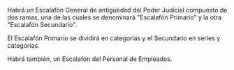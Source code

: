 Habrá un Escalafón General de antigüedad del Poder Judicial compuesto de dos ramas, una de las cuales se denominará "Escalafón Primario" y la otra "Escalafón Secundario".

El Escalafón Primario se dividirá en categorías y el Secundario en series y categorías.

Habrá también, un Escalafón del Personal de Empleados.
